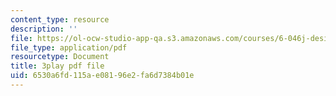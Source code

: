 ```yaml
---
content_type: resource
description: ''
file: https://ol-ocw-studio-app-qa.s3.amazonaws.com/courses/6-046j-design-and-analysis-of-algorithms-spring-2015/6530a6fd115ae08196e2fa6d7384b01e_-QcPo_DWJk4.pdf
file_type: application/pdf
resourcetype: Document
title: 3play pdf file
uid: 6530a6fd-115a-e081-96e2-fa6d7384b01e
---
```

